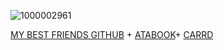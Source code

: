 ![1000002961](https://github.com/user-attachments/assets/1e4da112-5a94-4622-83f8-72ed1dc5e3aa)

[MY BEST FRIENDS GITHUB](https://github.com/PolishKorean2009)
+
[ATABOOK](https://chr1stmas3ve1.atabook.org)+ [CARRD](Https://ateezuhyrha.carrd.co)
